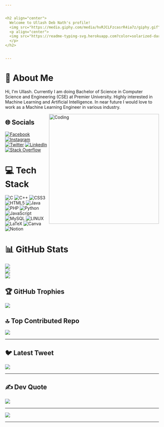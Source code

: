 ```yaml
---


<h2 align="center">
  Welcome to Ullash Deb Nath's profile!
  <img src="https://media.giphy.com/media/hvRJCLFzcasrR4ia7z/giphy.gif" width="28">
  <p align="center">
  <img src="https://readme-typing-svg.herokuapp.com?color=solarized-dark&center=true&vCenter=true&lines=Passionate;Ideator;Dreamer"><br>
  </p>
</h2>


---
```



# 💫 About Me
Hi, I'm Ullash. Currently I am doing Bachelor of Science in Computer Science and Engineering (CSE) at Premier University. Highly interested in Machine Learning and Artificial Intelligence. In near future I would love to work as a Machine Learning Engineer in various industry.


<img alt="Coding" src="https://camo.githubusercontent.com/c6deab2f711f5000f9f6fc6e38a4f413ed50392c11a2938a351155cb137c6c81/68747470733a2f2f692e70696e696d672e636f6d2f6f726967696e616c732f36362f38332f33652f36363833336530376436666239656235643732346534376430633831343238352e6769663f7261773d74727565" width='360' align="right"/>


## 🌐 Socials
[![Facebook](https://img.shields.io/badge/Facebook-%231877F2.svg?logo=Facebook&logoColor=white)](https://facebook.com/Ullash.Deb.Nath.1) [![Instagram](https://img.shields.io/badge/Instagram-%23E4405F.svg?logo=Instagram&logoColor=white)](https://instagram.com/Ullash_Deb_Nath) [![Twitter](https://img.shields.io/badge/Twitter-%231DA1F2.svg?logo=Twitter&logoColor=white)](https://twitter.com/Ullash_Deb_Nath) [![LinkedIn](https://img.shields.io/badge/LinkedIn-%230077B5.svg?logo=linkedin&logoColor=white)](https://linkedin.com/in/Ullash-Deb-Nath) [![Stack Overflow](https://img.shields.io/badge/-Stackoverflow-FE7A16?logo=stack-overflow&logoColor=white)](https://stackoverflow.com/users/20997237) 


# 💻 Tech Stack
![C](https://img.shields.io/badge/c-%2300599C.svg?style=flat&logo=c&logoColor=white) ![C++](https://img.shields.io/badge/c++-%2300599C.svg?style=flat&logo=c%2B%2B&logoColor=white) ![CSS3](https://img.shields.io/badge/css3-%231572B6.svg?style=flat&logo=css3&logoColor=white) ![HTML5](https://img.shields.io/badge/html5-%23E34F26.svg?style=flat&logo=html5&logoColor=white) ![Java](https://img.shields.io/badge/java-%23ED8B00.svg?style=flat&logo=java&logoColor=white) ![PHP](https://img.shields.io/badge/php-%23777BB4.svg?style=flat&logo=php&logoColor=white) ![Python](https://img.shields.io/badge/python-3670A0?style=flat&logo=python&logoColor=ffdd54) ![JavaScript](https://img.shields.io/badge/javascript-%23323330.svg?style=flat&logo=javascript&logoColor=%23F7DF1E) ![MySQL](https://img.shields.io/badge/mysql-%2300f.svg?style=flat&logo=mysql&logoColor=white) ![LINUX](https://img.shields.io/badge/Linux-FCC624?style=flat&logo=linux&logoColor=black) ![LaTeX](https://img.shields.io/badge/latex-%23008080.svg?style=flat&logo=latex&logoColor=white) ![Canva](https://img.shields.io/badge/Canva-%2300C4CC.svg?style=flat&logo=Canva&logoColor=white) ![Notion](https://img.shields.io/badge/Notion-%23000000.svg?style=flat&logo=notion&logoColor=white)


# 📊 GitHub Stats
![](https://github-readme-stats.vercel.app/api?username=Ullash-Deb-Nath&theme=react&hide_border=false&include_all_commits=false&count_private=false)<br/>
![](https://github-readme-streak-stats.herokuapp.com/?user=Ullash-Deb-Nath&theme=react&hide_border=false)<br/>
![](https://github-readme-stats.vercel.app/api/top-langs/?username=Ullash-Deb-Nath&theme=react&hide_border=false&include_all_commits=false&count_private=false&layout=compact)


## 🏆 GitHub Trophies
![](https://github-profile-trophy.vercel.app/?username=Ullash-Deb-Nath&theme=algolia&no-frame=false&no-bg=false&margin-w=4)


## 🔝 Top Contributed Repo
![](https://github-contributor-stats.vercel.app/api?username=Ullash-Deb-Nath&limit=5&theme=algolia&combine_all_yearly_contributions=true)


---


## 🐦 Latest Tweet
[![](https://gtce.itsvg.in/api?username=Ullash_Deb_Nath)](https://github.com/VishwaGauravIn/github-twitter-card-embed)


---


## ✍️ Dev Quote
![](https://quotes-github-readme.vercel.app/api?type=horizontal&theme=radical)


---


[![](https://visitcount.itsvg.in/api?id=Ullash-Deb-Nath&icon=2&color=1)](https://visitcount.itsvg.in)


---
